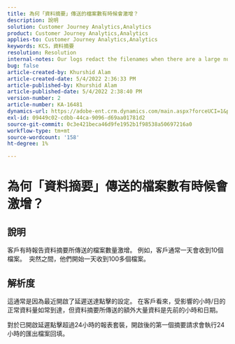 ```yaml
---
title: 為何「資料摘要」傳送的檔案數有時候會激增？
description: 說明
solution: Customer Journey Analytics,Analytics
product: Customer Journey Analytics,Analytics
applies-to: Customer Journey Analytics,Analytics
keywords: KCS，資料摘要
resolution: Resolution
internal-notes: Our logs redact the filenames when there are a large number of export files processed by data feeds, so you will see the file name in the logs "df_files" section as "REDACTED".
bug: false
article-created-by: Khurshid Alam
article-created-date: 5/4/2022 2:36:33 PM
article-published-by: Khurshid Alam
article-published-date: 5/4/2022 2:38:40 PM
version-number: 2
article-number: KA-16481
dynamics-url: https://adobe-ent.crm.dynamics.com/main.aspx?forceUCI=1&pagetype=entityrecord&etn=knowledgearticle&id=a20ec093-b7cb-ec11-a7b5-6045bd00dbbc
exl-id: 09449c02-cdbb-44ca-9096-d69aa01781d2
source-git-commit: 0c3e421beca46d9fe1952b1f98538a50697216a0
workflow-type: tm+mt
source-wordcount: '158'
ht-degree: 1%

---
```


# 為何「資料摘要」傳送的檔案數有時候會激增？

## 說明


客戶有時報告資料摘要所傳送的檔案數量激增。 例如，客戶通常一天會收到10個檔案。  突然之間，他們開始一天收到100多個檔案。


## 解析度


這通常是因為最近開啟了延遲送達點擊的設定。 在客戶看來，受影響的小時/日的正常資料量如常到達，但資料摘要所傳送的額外大量資料是先前的小時和日期。

對於已開啟延遲點擊超過24小時的報表套裝，開啟後的第一個摘要請求會執行24小時的匯出檔案回填。
